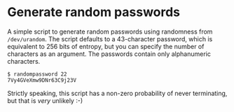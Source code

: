 # Generate random passwords

A simple script to generate random passwords using randomness from
`/dev/urandom`. The script defaults to a 43-character password, which is
equivalent to 256 bits of entropy, but you can specify the number of
characters as an argument. The passwords contain only alphanumeric
characters.

```
$ randompassword 22
7Vy4GVeXmw9DNr63C9j23V
```

Strictly speaking, this script has a non-zero probability of never terminating, but that is _very_ unlikely :-)
